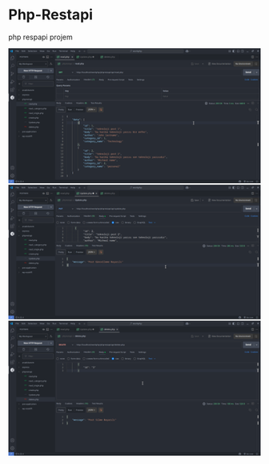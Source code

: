 # Php-Restapi
 php respapi projem

![resim](image/read.png)
![resim](image/update.png)
![resim](image/delete.png)

